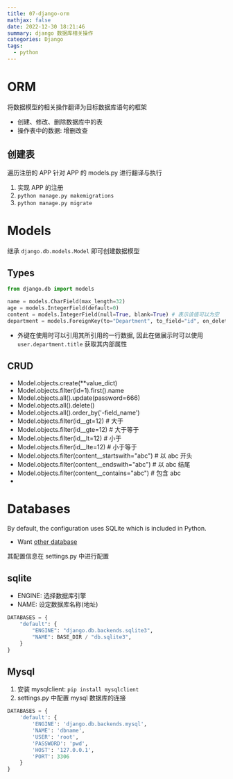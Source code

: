 ```yaml
---
title: 07-django-orm
mathjax: false
date: 2022-12-30 18:21:46
summary: django 数据库相关操作
categories: Django
tags:
  - python
---
```

# ORM

将数据模型的相关操作翻译为目标数据库语句的框架
- 创建、修改、删除数据库中的表
- 操作表中的数据: 增删改查

## 创建表

遍历注册的 APP 针对 APP 的 models.py 进行翻译与执行
1. 实现 APP 的注册
2. `python manage.py makemigrations`
3. `python manage.py migrate`

# Models

继承 `django.db.models.Model` 即可创建数据模型

## Types

```python
from django.db import models

name = models.CharField(max_length=32)
age = models.IntegerField(default=0)
content = models.IntegerField(null=True, blank=True) # 表示该值可以为空
department = models.ForeignKey(to="Department", to_field="id", on_delete=models.CASCADE)
```

- 外键在使用时可以引用其所引用的一行数据, 因此在做展示时可以使用 `user.department.title` 获取其内部属性

## CRUD

- Model.objects.create(**value_dict)
- Model.objects.filter(id=1).first().name
- Model.objects.all().update(password=666)
- Model.objects.all().delete()
- Model.objects.all().order_by('-field_name')
- Model.objects.filter(id__gt=12) # 大于
- Model.objects.filter(id__gte=12) # 大于等于
- Model.objects.filter(id__lt=12) # 小于
- Model.objects.filter(id__lte=12) # 小于等于
- Model.objects.filter(content__startswith="abc") # 以 abc 开头
- Model.objects.filter(content__endswith="abc") # 以 abc 结尾
- Model.objects.filter(content__contains="abc") # 包含 abc 
- 

# Databases

By default, the configuration uses SQLite which is included in Python.
- Want [other database](https://docs.djangoproject.com/en/4.1/topics/install/#database-installation)

其配置信息在 settings.py 中进行配置

## sqlite

- ENGINE: 选择数据库引擎
- NAME: 设定数据库名称(地址)

```python
DATABASES = {
    "default": {
        "ENGINE": "django.db.backends.sqlite3",
        "NAME": BASE_DIR / "db.sqlite3",
    }
}
```

## Mysql

1. 安装 mysqlclient: `pip install mysqlclient`
2. settings.py 中配置 mysql 数据库的连接

```python
DATABASES = {
    'default': {
        'ENGINE': 'django.db.backends.mysql',
        'NAME': 'dbname',
        'USER': 'root',
        'PASSWORD': 'pwd',
        'HOST': '127.0.0.1',
        'PORT': 3306
    }
}
```